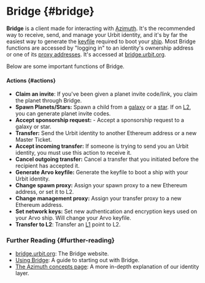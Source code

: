 # Bridge {#bridge}

**Bridge** is a client made for interacting with [Azimuth](azimuth.md). It's the recommended way to receive, send, and manage your Urbit identity, and it's by far the easiest way to generate the [keyfile](keyfile.md) required to boot your [ship](ship.md). Most Bridge functions are accessed by "logging in" to an identity's ownership address or one of its [proxy addresses](proxies.md). It's accessed at [bridge.urbit.org](https://bridge.urbit.org/).

Below are some important functions of Bridge.

#### Actions {#actions}

- **Claim an invite**: If you've been given a planet invite code/link, you claim the planet through Bridge.
- **Spawn Planets/Stars:** Spawn a child from a [galaxy](galaxy.md) or a [star](star.md). If on [L2](rollups.md), you can generate planet invite codes.
- **Accept sponsorship request:** - Accept a sponsorship request to a galaxy or star.
- **Transfer:** Send the Urbit identity to another Ethereum address or a new Master Ticket.
- **Accept incoming transfer:** If someone is trying to send you an Urbit identity, you must use this action to receive it.
- **Cancel outgoing transfer:** Cancel a transfer that you initiated before the recipient has accepted it.
- **Generate Arvo keyfile:** Generate the keyfile to boot a ship with your Urbit identity.
- **Change spawn proxy:** Assign your spawn proxy to a new Ethereum address, or set it to L2.
- **Change management proxy:** Assign your transfer proxy to a new Ethereum address.
- **Set network keys:** Set new authentication and encryption keys used on your Arvo ship. Will change your Arvo keyfile.
- **Transfer to L2**: Transfer an [L1](azimuth.md) point to L2.

### Further Reading {#further-reading}

- [bridge.urbit.org](https://bridge.urbit.org/): The Bridge website.
- [Using Bridge](https://urbit.org/using/id/using-bridge): A guide to starting out with Bridge.
- [The Azimuth concepts page](../system/identity/guides/advanced-azimuth-tools.md): A more in-depth explanation of our identity layer.
